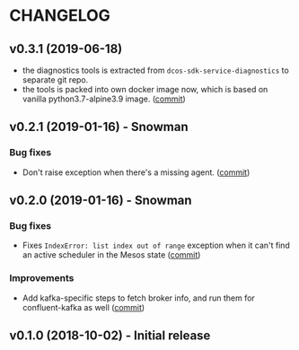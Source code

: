 # CHANGELOG

## v0.3.1 (2019-06-18)

   - the diagnostics tools is extracted from `dcos-sdk-service-diagnostics` to separate git repo.
   - the tools is packed into own docker image now, which is based on vanilla python3.7-alpine3.9 image. 
     ([commit](https://github.com/mesosphere/dcos-sdk-service-diagnostics/commit/8f49db7d9606f8b6edcd7969616c5b7f2b882ca4))

## v0.2.1 (2019-01-16) - Snowman

### Bug fixes
   - Don't raise exception when there's a missing agent.
     ([commit](https://github.com/mesosphere/dcos-sdk-service-diagnostics/commit/36df8317c0d462da0f006541ce256f064f717d96))

## v0.2.0 (2019-01-16) - Snowman

### Bug fixes
   - Fixes `IndexError: list index out of range` exception when it can't find an
     active scheduler in the Mesos state
     ([commit](https://github.com/mesosphere/dcos-sdk-service-diagnostics/commit/ddb343271ebdc910d14206bc017118a64e9840a1))

### Improvements
   - Add kafka-specific steps to fetch broker info, and run them for
     confluent-kafka as well
     ([commit](https://github.com/mesosphere/dcos-sdk-service-diagnostics/commit/5da14f92d3fb714c3ecc7fd237f098d1753758de))

## v0.1.0 (2018-10-02) - Initial release
